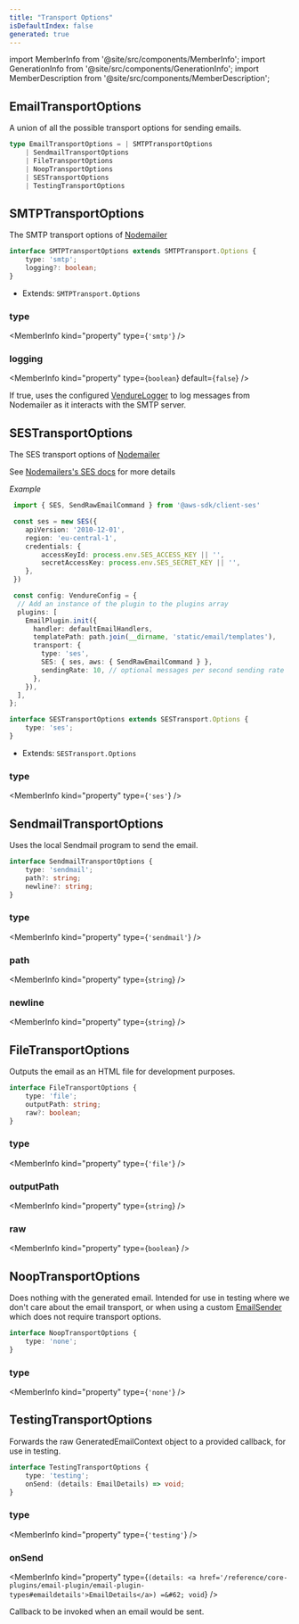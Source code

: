 ```yaml
---
title: "Transport Options"
isDefaultIndex: false
generated: true
---
```

<!-- This file was generated from the Vendure source. Do not modify. Instead, re-run the "docs:build" script -->
import MemberInfo from '@site/src/components/MemberInfo';
import GenerationInfo from '@site/src/components/GenerationInfo';
import MemberDescription from '@site/src/components/MemberDescription';


## EmailTransportOptions

<GenerationInfo sourceFile="packages/email-plugin/src/types.ts" sourceLine="171" packageName="@vendure/email-plugin" />

A union of all the possible transport options for sending emails.

```ts title="Signature"
type EmailTransportOptions = | SMTPTransportOptions
    | SendmailTransportOptions
    | FileTransportOptions
    | NoopTransportOptions
    | SESTransportOptions
    | TestingTransportOptions
```


## SMTPTransportOptions

<GenerationInfo sourceFile="packages/email-plugin/src/types.ts" sourceLine="186" packageName="@vendure/email-plugin" />

The SMTP transport options of [Nodemailer](https://nodemailer.com/smtp/)

```ts title="Signature"
interface SMTPTransportOptions extends SMTPTransport.Options {
    type: 'smtp';
    logging?: boolean;
}
```
* Extends: <code>SMTPTransport.Options</code>



<div className="members-wrapper">

### type

<MemberInfo kind="property" type={`'smtp'`}   />


### logging

<MemberInfo kind="property" type={`boolean`} default={`false`}   />

If true, uses the configured <a href='/reference/typescript-api/logger/vendure-logger#vendurelogger'>VendureLogger</a> to log messages from Nodemailer as it interacts with
the SMTP server.


</div>


## SESTransportOptions

<GenerationInfo sourceFile="packages/email-plugin/src/types.ts" sourceLine="235" packageName="@vendure/email-plugin" />

The SES transport options of [Nodemailer](https://nodemailer.com/transports/ses//)

See [Nodemailers's SES docs](https://nodemailer.com/transports/ses/) for more details

*Example*

```ts
 import { SES, SendRawEmailCommand } from '@aws-sdk/client-ses'

 const ses = new SES({
    apiVersion: '2010-12-01',
    region: 'eu-central-1',
    credentials: {
        accessKeyId: process.env.SES_ACCESS_KEY || '',
        secretAccessKey: process.env.SES_SECRET_KEY || '',
    },
 })

 const config: VendureConfig = {
  // Add an instance of the plugin to the plugins array
  plugins: [
    EmailPlugin.init({
      handler: defaultEmailHandlers,
      templatePath: path.join(__dirname, 'static/email/templates'),
      transport: {
        type: 'ses',
        SES: { ses, aws: { SendRawEmailCommand } },
        sendingRate: 10, // optional messages per second sending rate
      },
    }),
  ],
};
 ```

```ts title="Signature"
interface SESTransportOptions extends SESTransport.Options {
    type: 'ses';
}
```
* Extends: <code>SESTransport.Options</code>



<div className="members-wrapper">

### type

<MemberInfo kind="property" type={`'ses'`}   />




</div>


## SendmailTransportOptions

<GenerationInfo sourceFile="packages/email-plugin/src/types.ts" sourceLine="246" packageName="@vendure/email-plugin" />

Uses the local Sendmail program to send the email.

```ts title="Signature"
interface SendmailTransportOptions {
    type: 'sendmail';
    path?: string;
    newline?: string;
}
```

<div className="members-wrapper">

### type

<MemberInfo kind="property" type={`'sendmail'`}   />


### path

<MemberInfo kind="property" type={`string`}   />


### newline

<MemberInfo kind="property" type={`string`}   />




</div>


## FileTransportOptions

<GenerationInfo sourceFile="packages/email-plugin/src/types.ts" sourceLine="261" packageName="@vendure/email-plugin" />

Outputs the email as an HTML file for development purposes.

```ts title="Signature"
interface FileTransportOptions {
    type: 'file';
    outputPath: string;
    raw?: boolean;
}
```

<div className="members-wrapper">

### type

<MemberInfo kind="property" type={`'file'`}   />


### outputPath

<MemberInfo kind="property" type={`string`}   />


### raw

<MemberInfo kind="property" type={`boolean`}   />




</div>


## NoopTransportOptions

<GenerationInfo sourceFile="packages/email-plugin/src/types.ts" sourceLine="277" packageName="@vendure/email-plugin" />

Does nothing with the generated email. Intended for use in testing where we don't care about the email transport,
or when using a custom <a href='/reference/core-plugins/email-plugin/email-sender#emailsender'>EmailSender</a> which does not require transport options.

```ts title="Signature"
interface NoopTransportOptions {
    type: 'none';
}
```

<div className="members-wrapper">

### type

<MemberInfo kind="property" type={`'none'`}   />




</div>


## TestingTransportOptions

<GenerationInfo sourceFile="packages/email-plugin/src/types.ts" sourceLine="306" packageName="@vendure/email-plugin" />

Forwards the raw GeneratedEmailContext object to a provided callback, for use in testing.

```ts title="Signature"
interface TestingTransportOptions {
    type: 'testing';
    onSend: (details: EmailDetails) => void;
}
```

<div className="members-wrapper">

### type

<MemberInfo kind="property" type={`'testing'`}   />


### onSend

<MemberInfo kind="property" type={`(details: <a href='/reference/core-plugins/email-plugin/email-plugin-types#emaildetails'>EmailDetails</a>) =&#62; void`}   />

Callback to be invoked when an email would be sent.


</div>
